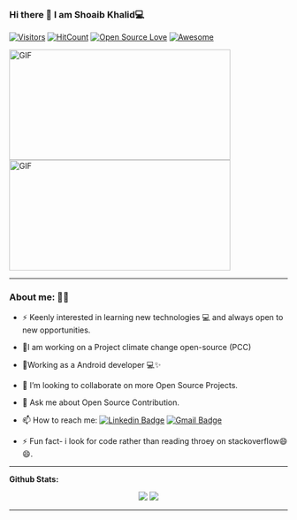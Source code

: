 
### Hi there 👋 I am  Shoaib Khalid💻 


[![Visitors](https://visitor-badge.glitch.me/badge?page_id=shoaibPython.visitor-badge)](https://github.com/shoaibPython)
[![HitCount](http://hits.dwyl.com/shoaibKhalid/https://githubcom/Shoaibpython/ShoaibPython.svg)](http://hits.dwyl.com/shoaibKhalid/https://githubcom/Shoaibpython/ShoaibPython)
[![Open Source Love](https://badges.frapsoft.com/os/v2/open-source.svg?v=103)](https://github.com/shoaibPython) 
[![Awesome](https://cdn.rawgit.com/sindresorhus/awesome/d7305f38d29fed78fa85652e3a63e154dd8e8829/media/badge.svg)](https://github.com/ShoaibPython)


<!--
**shoaibPython/shoaibPython** is a ✨ _special_ ✨ repository because its `README.md` (this file) appears on your GitHub profile.
Here are some ideas to get you started:
-->

<img align="left" alt="GIF" src="https://media.giphy.com/media/Ah3zHH7hvsSB2/giphy.gif" width="400px" height = "200px" />
<img align="center" alt="GIF" src="https://media.giphy.com/media/ZY3W96Mvat8EFTCclA/giphy.gif" width="400px" height = "200px" />
<!-- ⚡Loves Healthy Competition 👩‍💻 Lets have one! -->

---

### About me: 🤗😀

- ⚡ Keenly interested in learning new technologies 💻  and always open to new opportunities.

- 🔭I am working on a Project climate change open-source (PCC)

- 🌱Working as a Android developer 💻✨

- 👯 I’m looking to collaborate on more Open Source Projects.

- 💬 Ask me about Open Source Contribution.

- 📫 How to reach me:    [![Linkedin Badge](https://img.shields.io/badge/-shoaibKakal-blue?style=flat-square&logo=Linkedin&logoColor=white&link=https://www.linkedin.com/in/shoaibKakal-007b7417b/)](https://www.linkedin.com/in/shoaibKakal-007b7417b/) [![Gmail Badge](https://img.shields.io/badge/-shoaibkakal-c14438?style=flat-square&logo=Gmail&logoColor=white&link=mailto:shoaibkakil@gmail.com)](mailto:shoaibkakil@gmail.com)
- ⚡ Fun fact- i look for code rather than reading throey on stackoverflow😄😄.



---

**Github Stats:**

<p align="center">
  
  <img src="https://github-readme-stats.vercel.app/api?username=shoaibPython&hide=stars&show_icons=true&line_height=48">
  <img src="https://github-readme-stats.vercel.app/api/top-langs/?username=shoaibPython&count_private=true">

</p>

---

    





<!--
**Shoaibpython/Shoaibpython** is a ✨ _special_ ✨ repository because its `README.md` (this file) appears on your GitHub profile.

Here are some ideas to get you started:

- 🔭 I’m currently working on ...
- 🌱 I’m currently learning ...
- 👯 I’m looking to collaborate on ...
- 🤔 I’m looking for help with ...
- 💬 Ask me about ...
- 📫 How to reach me: ...
- 😄 Pronouns: ...
- ⚡ Fun fact: ...
-->
       
